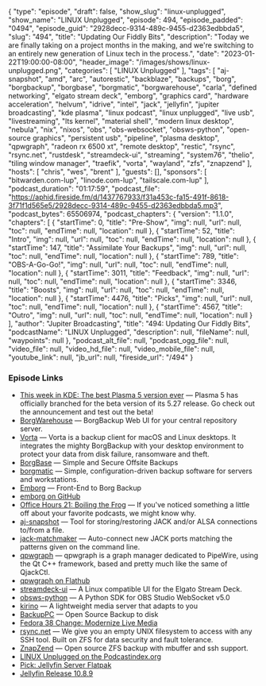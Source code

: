 {
  "type": "episode",
  "draft": false,
  "show_slug": "linux-unplugged",
  "show_name": "LINUX Unplugged",
  "episode": 494,
  "episode_padded": "0494",
  "episode_guid": "2928decc-9314-489c-9455-d2363edbbda5",
  "slug": "494",
  "title": "Updating Our Fiddly Bits",
  "description": "Today we are finally taking on a project months in the making, and we're switching to an entirely new generation of Linux tech in the process.",
  "date": "2023-01-22T19:00:00-08:00",
  "header_image": "/images/shows/linux-unplugged.png",
  "categories": [
    "LINUX Unplugged"
  ],
  "tags": [
    "aj-snapshot",
    "amd",
    "arc",
    "autorestic",
    "backblaze",
    "backups",
    "borg",
    "borgbackup",
    "borgbase",
    "borgmatic",
    "borgwarehouse",
    "carla",
    "defined networking",
    "elgato stream deck",
    "emborg",
    "graphics card",
    "hardware acceleration",
    "helvum",
    "idrive",
    "intel",
    "jack",
    "jellyfin",
    "jupiter broadcasting",
    "kde plasma",
    "linux podcast",
    "linux unplugged",
    "live usb",
    "livestreaming",
    "lts kernel",
    "material shell",
    "modern linux desktop",
    "nebula",
    "nix",
    "nixos",
    "obs",
    "obs-websocket",
    "obsws-python",
    "open-source graphics",
    "persistent usb",
    "pipeline",
    "plasma desktop",
    "qpwgraph",
    "radeon rx 6500 xt",
    "remote desktop",
    "restic",
    "rsync",
    "rsync.net",
    "rustdesk",
    "streamdeck-ui",
    "streaming",
    "system76",
    "thelio",
    "tiling window manager",
    "traefik",
    "vorta",
    "wayland",
    "zfs",
    "znapzend"
  ],
  "hosts": [
    "chris",
    "wes",
    "brent"
  ],
  "guests": [],
  "sponsors": [
    "bitwarden.com-lup",
    "linode.com-lup",
    "tailscale.com-lup"
  ],
  "podcast_duration": "01:17:59",
  "podcast_file": "https://aphid.fireside.fm/d/1437767933/f31a453c-fa15-491f-8618-3f71f1d565e5/2928decc-9314-489c-9455-d2363edbbda5.mp3",
  "podcast_bytes": 65506974,
  "podcast_chapters": {
    "version": "1.1.0",
    "chapters": [
      {
        "startTime": 0,
        "title": "Pre-Show",
        "img": null,
        "url": null,
        "toc": null,
        "endTime": null,
        "location": null
      },
      {
        "startTime": 52,
        "title": "Intro",
        "img": null,
        "url": null,
        "toc": null,
        "endTime": null,
        "location": null
      },
      {
        "startTime": 147,
        "title": "Assimilate Your Backups",
        "img": null,
        "url": null,
        "toc": null,
        "endTime": null,
        "location": null
      },
      {
        "startTime": 789,
        "title": "OBS-A-Go-Go!",
        "img": null,
        "url": null,
        "toc": null,
        "endTime": null,
        "location": null
      },
      {
        "startTime": 3011,
        "title": "Feedback",
        "img": null,
        "url": null,
        "toc": null,
        "endTime": null,
        "location": null
      },
      {
        "startTime": 3346,
        "title": "Boosts",
        "img": null,
        "url": null,
        "toc": null,
        "endTime": null,
        "location": null
      },
      {
        "startTime": 4476,
        "title": "Picks",
        "img": null,
        "url": null,
        "toc": null,
        "endTime": null,
        "location": null
      },
      {
        "startTime": 4567,
        "title": "Outro",
        "img": null,
        "url": null,
        "toc": null,
        "endTime": null,
        "location": null
      }
    ],
    "author": "Jupiter Broadcasting",
    "title": "494: Updating Our Fiddly Bits",
    "podcastName": "LINUX Unplugged",
    "description": null,
    "fileName": null,
    "waypoints": null
  },
  "podcast_alt_file": null,
  "podcast_ogg_file": null,
  "video_file": null,
  "video_hd_file": null,
  "video_mobile_file": null,
  "youtube_link": null,
  "jb_url": null,
  "fireside_url": "/494"
}


### Episode Links

  * [This week in KDE: The best Plasma 5 version ever](https://pointieststick.com/2023/01/20/this-week-in-kde-the-best-plasma-5-version-ever/ "This week in KDE: The best Plasma 5 version ever") — Plasma 5 has officially branched for the beta version of its 5.27 release. Go check out the announcement and test out the beta!
  * [BorgWarehouse](https://borgwarehouse.com/ "BorgWarehouse") — BorgBackup Web UI for your central repository server.
  * [Vorta](https://flathub.org/apps/details/com.borgbase.Vorta "Vorta") — Vorta is a backup client for macOS and Linux desktops. It integrates the mighty BorgBackup with your desktop environment to protect your data from disk failure, ransomware and theft.
  * [BorgBase](https://www.borgbase.com/ "BorgBase") — Simple and Secure Offsite Backups
  * [borgmatic](https://github.com/borgmatic-collective/borgmatic "borgmatic") — Simple, configuration-driven backup software for servers and workstations.
  * [Emborg](https://emborg.readthedocs.io/en/latest/ "Emborg") — Front-End to Borg Backup
  * [emborg on GitHub](https://github.com/KenKundert/emborg "emborg on GitHub")
  * [Office Hours 21: Boiling the Frog](https://www.officehours.hair/21 "Office Hours 21: Boiling the Frog") — If you've noticed something a little off about your favorite podcasts, we might know why.
  * [aj-snapshot](https://github.com/NixOS/nixpkgs/blob/nixos-22.11/pkgs/applications/audio/aj-snapshot/default.nix "aj-snapshot") — Tool for storing/restoring JACK and/or ALSA connections to/from a file.
  * [jack-matchmaker](https://github.com/SpotlightKid/jack-matchmaker "jack-matchmaker") — Auto-connect new JACK ports matching the patterns given on the command line.
  * [qpwgraph](https://gitlab.freedesktop.org/rncbc/qpwgraph "qpwgraph") — qpwgraph is a graph manager dedicated to PipeWire, using the Qt C++ framework, based and pretty much like the same of QjackCtl.
  * [qpwgraph on Flathub](https://flathub.org/apps/details/org.rncbc.qpwgraph "qpwgraph on Flathub")
  * [streamdeck-ui](https://timothycrosley.github.io/streamdeck-ui/ "streamdeck-ui") — A Linux compatible UI for the Elgato Stream Deck.
  * [obsws-python](https://github.com/aatikturk/obsws-python "obsws-python") — A Python SDK for OBS Studio WebSocket v5.0
  * [kirino](https://github.com/kirino-org/kirino "kirino") — A lightweight media server that adapts to you
  * [BackupPC](https://backuppc.github.io/backuppc/ "BackupPC") — Open Source Backup to disk
  * [Fedora 38 Change: Modernize Live Media](https://fedoraproject.org/wiki/Releases/38/ChangeSet#Modernize_Live_Media "Fedora 38 Change: Modernize Live Media")
  * [rsync.net](http://rsync.net/ "rsync.net") — We give you an empty UNIX filesystem to access with any SSH tool. Built on ZFS for data security and fault tolerance.
  * [ZnapZend](https://www.znapzend.org/ "ZnapZend") — Open source ZFS backup with mbuffer and ssh support.
  * [LINUX Unplugged on the Podcastindex.org](https://podcastindex.org/podcast/575694 "LINUX Unplugged on the Podcastindex.org")
  * [Pick: Jellyfin Server Flatpak](https://github.com/istori1/jellyfin-server-flatpak/actions/runs/3958100501 "Pick: Jellyfin Server Flatpak")
  * [Jellyfin Release 10.8.9](https://github.com/jellyfin/jellyfin/releases/tag/v10.8.9 "Jellyfin Release 10.8.9")


